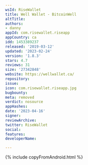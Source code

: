 ```yaml
---
wsId: RiseWallet
title: Well Wallet - BitcoinWell
altTitle: 
authors:
- danny
appId: com.risewallet.riseapp
appCountry: ca
idd: 1453389237
released: '2019-03-12'
updated: '2023-02-24'
version: '1.8.3'
stars: 4.7
reviews: 31
size: '27342848'
website: https://wellwallet.ca/
repository: 
issue: 
icon: com.risewallet.riseapp.jpg
bugbounty: 
meta: removed
verdict: nosource
appHashes: 
date: '2023-04-16'
signer: 
reviewArchive: 
twitter: RiseWallet
social: 
features: 
developerName: 

---
```


{% include copyFromAndroid.html %}

